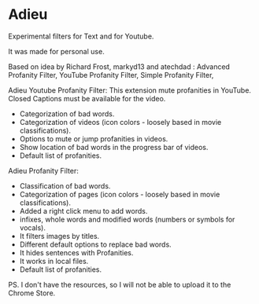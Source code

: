 # Adieu

Experimental filters for Text and for Youtube.

It was made for personal use.

Based on idea by Richard Frost, markyd13 and atechdad : Advanced Profanity Filter, YouTube Profanity Filter, Simple Profanity Filter, 
	
Adieu Youtube Profanity Filter: 
This extension mute profanities in YouTube. Closed Captions must be available for the video.

- Categorization of bad words.
- Categorization of videos (icon colors - loosely based in movie classifications).
- Options to mute or jump profanities in videos.
- Show location of bad words in the progress bar of videos.
- Default list of profanities.

Adieu Profanity Filter:

- Classification of bad words.
- Categorization of pages (icon colors - loosely based in movie classifications).
- Added a right click menu to add words.
- infixes, whole words and modified words (numbers or symbols for vocals).
- It filters images by titles.
- Different default options to replace bad words.
- It hides sentences with Profanities.
- It works in local files.
- Default list of profanities.

PS. I don't have the resources, so I will not be able to upload it to the Chrome Store.
